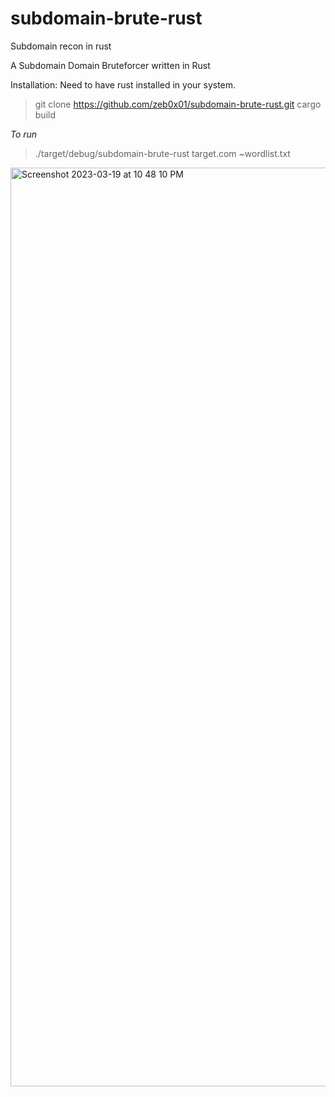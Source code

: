 # subdomain-brute-rust
Subdomain recon in rust

A Subdomain Domain Bruteforcer written in Rust

Installation: 
Need to have rust installed in your system. 

> git clone https://github.com/zeb0x01/subdomain-brute-rust.git
> cargo build

*To run*
> ./target/debug/subdomain-brute-rust target.com ~wordlist.txt


<img width="1470" alt="Screenshot 2023-03-19 at 10 48 10 PM" src="https://user-images.githubusercontent.com/77236545/226194799-9d6f3a21-d40f-4b0c-9d41-56ac01a9a334.png">

